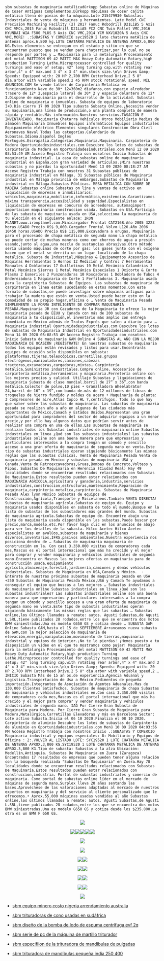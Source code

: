 
```
sbm subastas de maquinaria metálicadürkopp Subastas online de Máquinas de Coser Antiguas Complementos.Dürkopp máquinas de coser cajita metálica llena de piezas de la máquina.Lote 215479930 Subastas: Industriales de venta de máquinas y herramientas. Late Model CNC Precision Machining Facility (2) 2017 Fanuc Robodrill D21LiB5 5 Axis CNC VMCs,2015 Fanuc Robodrill D21LiA5 PC2 CNC Twin Pallet VMC,2016 HYUNDAI WIA F500 PLUS 5 Axis CNC VMC,2014 YCM NXV1020A 5 Axis CNC VMC,MORE! .:SUBASTAS Y COMERCIO syc19520 2 lote chatarra metÁlica de antenas aprox.6,800 kg.LOTE CHATARRA METÁLICA DE ANTENAS APROX.6,800 KG.Estos elementos se entregan en el estado y sitio en que se encuentran puesto que se venden para chatarrizar,por lo cual no se responde por partes y … Maquinaria para la metalurgia Procesamiento del metal MATTISON 69 42 MATTI MAX Heavy Duty Automatic Rotary,high production Turning Lathe.Microprocessor controlled for quality turnings and ease of setup; 42" long turning cap.with rotating rear arbor,4" x 4" max.and 3 4" x 3 4" min.stock size.\n\n Drives &amp; Speeds: Equipped with: 20 HP 2,700 RPM Cutterhead Drive,2 5 8" dia.arbor with variable speed,2 45 RPM stock rotational speed. MIL ANUNCIOS.COM Se vende taller de Carpinteria Metalica en funcionamiento.Nave de 30* 12=360m2 diafanos,con espacio alrededor trasero de 12* 2,espacio lateral de 30* 2 y espacio delantero de 12* 3.Dispone de maquinaria para el desarrollo de la actividad. Subastas online de maquinaria e inmuebles. Subasta de equipos de laboratorio I+D.Día cierre 17 09 2020 Tipo subasta Subasta Online.¿Necesita vender su maquinaria,una línea de producción,o una planta completa de manera rápida y rentable.Más información.Nuestros servicios.TASACIÓN E INVENTARIADO. Maquinaria Chatarra Vehículos Otros Mobiliario Medios de almacén Maquinaria Inmuebles Equipos informáticos Equipos industriales Equipamiento eléctrico Elementos singulares Construcción Obra Civil Aeronaves Naval Todas las categorías.Calendario de Subastas.Idioma.Español Inglés Portugués.Escrapalia.Categorías.Maquinaria.Maquinaria. Carpinteria de Madera Oportunidadesindustriales.com Descubre los lotes de subastas de Carpinteria de Madera en Oportunidadesindustriales.com Menú 12 09 2020 03:53:49 AM Acceso Registro Trabaja con nosotros Inicio Subastas de maquinaria industrial. La casa de subastas online de maquinaria industrial en España,con gran variedad de artículos.¡Mira nuestras subastas y no pierdas la oportunidad! Menú 13 09 2020 08:18:27 AM Acceso Registro Trabaja con nosotros 31 Subastas públicas de maquinaria industrial en Málaga. 31 Subastas públicas de Maquinaria industrial en Málaga provincia de embargos.Subastas de Maquinaria industrial en Málaga.Subastas Públicas. MESA METALICA CON SOBRE DE MADERA Subastas online Subastas on line y ventas de activos en liquidación de empresas e inmobiliarios: vehículos,maquinaria,mobiliario,informática,existencias.Garantizamos máxima transparencia,accesibilidad y seguridad.Especialistas en liquidación de empresas en concurso de acreedores. automaqimport : importacion maquinaria construccion usada. Subastas en USA.Participa de las subasta de maquinaria usada en USA,selecciona la maquinaria de tu elección en el siguiente enlace: IRON PLANET.www.ironplanet.com.Minicargador Frontal CAT216B.Año 2005 3223 horas.USADO Precio US$ 9,000.Cargador Frontal Volvo L120.Año 2006 10450 horas.USADO Precio US$ 115,000.Excavadora a orugas. Maquinaría para el procesado de chapa metálica de segunda mano La chapa metálica se puede cortar de muchas maneras como con chorros de agua a presión usando,junto al agua,una mezcla de sustancias abrasivas.Otro método sería usando máquinas de corte por gas: los gases junto con el oxígeno hacen que el metal se derrita un un lugar localizado de la chapa metálica. Subasta de Industrial,Máquinas & Equipamentos Acesorios de Maquinas Herramientas 5 Hornos 12 Medición y Control 7 Herramientas Manuales 4 Dobladoras 17 Guillotinas 10 Metal Mecánica Calandrias 3 Metal Mecánica Sierras 1 Metal Mecánica Especiales 1 Oxicorte & Corte Plasma 2 Esmeriles 2 Punzonadoras 10 Roscadoras 1 Dobladora de Tubos 4 Enderezadora 1 Maquinaria de Corte 1 Perfiladoras 3. Maquinaría usada para la carpintería Subastas de Equipos. Las subastas de maquinaria de carpintería en línea están sucediendo en estos momentos.Con este formato de subastas,se puede investigar sobre máquinas antiguas para trabajar la madera que están en venta.Usted puede hacer esto en la comodidad de su propio hogar,oficina o … Venta de Maquinaria Pesada SIMPLEMENTE LA FORMA INTELIGENTE DE COMPRAR MAQUINARIA PESADA.Maquinaria JR con Cazadores de la Maquinaria te ofrece la mejor maquinaria pesada de EEUU y Canada con más de 200 subastas de maquinaria a tu disposición,el inventario más amplio con entrega inmediata en México además de Tratos Exprés que salen a diario para … Maquinaria industrial Oportunidadesindustriales.com Descubre los lotes de subastas de Maquinaria Industrial en Oportunidadesindustriales.com Menú 14 09 2020 05:08:53 AM Acceso Registro Trabaja con nosotros Inicio Subasta de maquinaria GAM Online 4 SUBASTAS AL AÑO CON LA MEJOR MAQUINARIA DE OCASIÓN ¡REGÍSTRATE! En nuestras subastas de maquinaria todos los equipos están revisados y listos para usar.Encontrarás equipos de ocasión solo disponibles en subasta: plataformas,tijeras,telescópicas,carretillas,grupos electrógenos,manipuladores,camiones,cabezas tractoras,excavadoras,cargadoras,mixtas… Carpintería metálica,Suministros industriales.Compre online. Accesorios de carpintería metálica,herramientas y maquinaria.Ferretería online con los mejores precios y calidad. Utillaje Subastas y liquidaciones de maquinaria Subasta de clase mundial.barril de 27” x 36”,con banda metálica.Colector de polvo,10 pies • Granalladora Wheelabrator 24,barril de 16” x 19”,con banda de.más de 12 millones de libras de troqueles de hierro fundido y moldes de acero • Maquinaria de planta: 3 Compresores de aire,Atlas Copco HL 7,centrífugos. Todo lo que hay que saber sobre las subastas de maquinaria. Las subastas de maquinaria pesada se realizan año a año en algunas de las ciudades más importantes de México,Canadá y Estados Unidos.Representan una gran oportunidad para compradores del sector de adquirir equipos a un menor precio,y por ello hay algunos datos que podrían servir antes de realizar una compra en una de ellas.Las subastas de maquinaria se realizan todos los Subastas industriales de maquinaria online Subastas industriales en línea ¿Qué son las subastas industriales? Las subastas industriales online son una buena manera para que empresarios y particulares interesados a la compra tengan un cómodo y sencillo acceso a una gran oferta de maquinaria de segunda mano en venta.Este tipo de subastas industriales operan siguiendo básicamente las mismas reglas que las subastas clásicas. Venta de Maquinaria Pesada Venta de maquinaria pesada en Mexico y subastas de maquinaria USA y Canada.Venta de Retroexcavadoras,Gruas,Bombas de Concreto,Volteos y Pipas. Subastas De Maquinaria en Herencia (Ciudad Real) Hay 49 localidades donde se encuentran resultados relacionados con Subastas De Maquinaria.Estos resultados pueden estar relacionados con MAQUINARIA AGRICOLA,agricultura y ganaderia,industria,servicios industriales,construccion,estructuras,mantenimiento,Reparación de maquinaria,carpinteria metalica,carpinteria. Subastas de Maquinaria Pesada Alex lyon México Subastas de equipos de Construcción,Agrícola,Transporte y Miscelaneos.También VENTA DIRECTA! Subastas de maquinaria agrícola.Subastas de equipo de. Equipo y maquinaria usados disponibles en subasta de todo el mundo.Busque en la lista de subastas de los subastadores más grandes del mundo. Subastas de maquinaria agrícola.Subastas de equipo de. Encuentre abajo una lista de maquinaria usada disponible en las subastas.Puede buscar por precio,marca,modelo,etc.Por favor haga clic en los anuncios de abajo para ver los detalles de la subasta. Hilco Acetec Hilco Acetec especialistas en avalúos,subastas de maquinaria y bienes diversos,inventarios,IFRS,pasivos ambientales.Nuestra experiencia nos posiciona dendro de … Subastas de maquinaria maquinaria de construcción en la. Con casi 3.350.000 visitas de compradores cada mes,Mascus es el portal internacional que más ha crecido y el mejor para comprar y vender maquinaria y vehículos industriales de segunda mano.Encuentra en Mascus las mejores ofertas en maquinaria para de construcción usada,equipamiento agrícola,almacenaje,forestal,jardinería,camiones y demás vehículos industriales. Subastas de Maquinaria en USA,Canada y México.  · Entérate de nuestras próximas subastas de maquinaria pesada en USA +250 Subastas de Maquinaria Pesada México,USA y Canada Te ayudamos a conseguir el equipo que buscas a los mejores … Subastas industriales de maquinaria online Subastas industriales en línea ¿Qué son las subastas industriales? Las subastas industriales online son una buena manera para que empresarios y particulares interesados a la compra tengan un cómodo y sencillo acceso a una gran oferta de maquinaria de segunda mano en venta.Este tipo de subastas industriales operan siguiendo básicamente las mismas reglas que las subastas … Subastas online,los últimos llamados a remate: autos. Agusti Subastas,de Agusti L.SRL,tiene publicados 28 rodados,entre los que se encuentra dos motos BMW siniestradas.Una es modelo G650 GS y cotiza desde … SUBASTA GAM Online Subasta GAM,hasta el 15 de SEPTIEMBRE.Arrancamos nueva subasta de GAM,con la mejor selección de maquinaria de elevación,energía,manipulación,movimiento de tierras,maquinaria industrial y equipos de interior.¡No te lo pierdas! ¡Hemos puesto a tu disposición un vídeo en el que te mostramos como pujar! Maquinaria para la metalurgia Procesamiento del metal MATTISON 69 42 MATTI MAX Heavy Duty Automatic Rotary,high production Turning Lathe.Microprocessor controlled for quality turnings and ease of setup; 42" long turning cap.with rotating rear arbor,4" x 4" max.and 3 4" x 3 4" min.stock size.\n\n Drives &amp; Speeds: Equipped with: 20 HP 2,700 RPM Cutterhead Drive,2 5 8" dia.arbor with variable speed,2 … INICIO Subasta Más de 15 añ os.de experiencia.Agencia Aduanal y Logística.Transportación de Usa a México.Pedimentos de pequeña importación.Integrantes de Asociación de Agentes Aduanales.Mas de 130,000 Clientes Satisfechos. Subastas de maquinaria de chapa Subastas de maquinaria y vehículos industriales en.Con casi 3.350.000 visitas de compradores cada mes,Mascus es el portal internacional que más ha crecido y el mejor para comprar y vender maquinaria y vehículos industriales de segunda mano. IAG Por Cierre Gran Subasta de Maquinaria para Madera. Por Cierre Gran Subasta de Maquinaria para Madera,Metalúrgica,Carretillas Elevadoras y más en Barcelona Sector: Lote activo Subasta.Inicia el 06 10 2020.Finaliza el 08 10 2020. Carpintería de aluminio Descubre los lotes de subastas de Carpintería de aluminio en Oportunidadesindustriales.com Menú 10 09 2020 04:03:56 PM Acceso Registro Trabaja con nosotros Inicio .:SUBASTAS Y COMERCIO Maquinaria industrial y equipos especiales: 8: Mobiliario y Equipos de Oficina : 2:.VOLVER AL LISTADO LOTE: SYC19520 1 LOTE CHATARRA METÁLICA DE ANTENAS APROX.3,800 KG.SYC19520 1 LOTE CHATARRA METÁLICA DE ANTENAS APROX.3,800 KG.Tipo de subasta: Subastas a la alza Ubicación: Medellin,Antioquia. Subastas De Maquinaria en Zuera (Zaragoza) Encontrados 17 resultados de empresas que pueden tener alguna relación con la búsqueda realizada "Subastas De Maquinaria" en Zuera.Hay 78 localidades donde se encuentran resultados relacionados con Subastas De Maquinaria.Estos resultados pueden estar relacionados con construccion,industria. Portal de subastas industriales y comercio de maquinaria. Como portal de subastas online líder en el mercado de máquinas de segunda mano,Surplex lleva 20 años sentando las bases.Aprovéchese de las valoraciones adaptadas al mercado de nuestros expertos en maquinaria y del servicio al cliente personalizado que le ofrecemos.• Aprox.55.000 máquinas usadas vendidas al año Subastas online,los últimos llamados a remate: autos. Agusti Subastas,de Agusti L.SRL,tiene publicados 28 rodados,entre los que se encuentra dos motos BMW siniestradas.Una es modelo G650 GS y cotiza desde los $235.000.La otra es un BMW F 650 GS. 
```

<div align="center">

<a href="https://es-crusher.shibang-china.com/github&k=sbm+subastas+de+maquinaria+met%C3%A1lica"><img src="https://static.shibang-china.com/es/crusher/logo.jpg"></a>

<a href="https://es-crusher.shibang-china.com/github&k=sbm+subastas+de+maquinaria+met%C3%A1lica"><img src="https://static.shibang-china.com/es/crusher/index.jpg"></a><a href="https://es-crusher.shibang-china.com/material.htmlgithub&k=sbm+subastas+de+maquinaria+met%C3%A1lica"><img src="https://static.shibang-china.com/es/crusher/material.jpg"></a><a href="https://es-crusher.shibang-china.com/application.htmlgithub&k=sbm+subastas+de+maquinaria+met%C3%A1lica"><img src="https://static.shibang-china.com/es/crusher/application.jpg"></a><a href="https://es-crusher.shibang-china.com/aboutus.htmlgithub&k=sbm+subastas+de+maquinaria+met%C3%A1lica"><img src="https://static.shibang-china.com/es/crusher/aboutus.jpg"></a><a href="https://es-crusher.shibang-china.com/contact.htmlgithub&k=sbm+subastas+de+maquinaria+met%C3%A1lica"><img src="https://static.shibang-china.com/es/crusher/contact.jpg"></a>

<a href="https://es-crusher.shibang-china.com/github&k=sbm+subastas+de+maquinaria+met%C3%A1lica"><img src="https://static.shibang-china.com/es/crusher/banner.jpg"></a>

<a href="https://swt.shibang-china.com/github&k=sbm+subastas+de+maquinaria+met%C3%A1lica"><img src="https://static.shibang-china.com/es/crusher/text.jpg"></a>

<a href="https://swt.shibang-china.com/github&k=sbm+subastas+de+maquinaria+met%C3%A1lica"><img src="https://static.shibang-china.com/es/crusher/chat.jpg"></a><a href="https://es-crusher.shibang-china.com/contact.htmlgithub&k=sbm+subastas+de+maquinaria+met%C3%A1lica"><img src="https://static.shibang-china.com/es/crusher/message.jpg"></a>

<a href="https://es-crusher.shibang-china.com/products/pe.htmlgithub&k=sbm+subastas+de+maquinaria+met%C3%A1lica"><img src="https://static.shibang-china.com/es/crusher/pe.jpg"></a><a href="https://es-crusher.shibang-china.com/products/pf.htmlgithub&k=sbm+subastas+de+maquinaria+met%C3%A1lica"><img src="https://static.shibang-china.com/es/crusher/pf.jpg"></a>

<a href="https://es-crusher.shibang-china.com/products/hpt.htmlgithub&k=sbm+subastas+de+maquinaria+met%C3%A1lica"><img src="https://static.shibang-china.com/es/crusher/hpt.jpg"></a><a href="https://es-crusher.shibang-china.com/products/vsi.htmlgithub&k=sbm+subastas+de+maquinaria+met%C3%A1lica"><img src="https://static.shibang-china.com/es/crusher/vsi.jpg"></a>

<a href="https://es-crusher.shibang-china.com/products/klv.htmlgithub&k=sbm+subastas+de+maquinaria+met%C3%A1lica"><img src="https://static.shibang-china.com/es/crusher/klv.jpg"></a><a href="https://es-crusher.shibang-china.com/products/portable.htmlgithub&k=sbm+subastas+de+maquinaria+met%C3%A1lica"><img src="https://static.shibang-china.com/es/crusher/portable.jpg"></a>

<a href="https://swt.shibang-china.com/github&k=sbm+subastas+de+maquinaria+met%C3%A1lica"><img src="https://static.shibang-china.com/es/crusher/case.jpg"></a>

</div>


* [sbm equipo minero costo nigeria arrendamiento australia](sbm%20equipo%20minero%20costo%20nigeria%20arrendamiento%20australia.md)

* [sbm trituradoras de cono usadas en sudáfrica](sbm%20trituradoras%20de%20cono%20usadas%20en%20sud%C3%A1frica.md)

* [sbm diseño de la bomba de lodo de espuma centrífuga evf 2q](sbm%20dise%C3%B1o%20de%20la%20bomba%20de%20lodo%20de%20espuma%20centr%C3%ADfuga%20evf%202q.md)

* [sbm serie de pc de la máquina de martillo triturador](sbm%20serie%20de%20pc%20de%20la%20m%C3%A1quina%20de%20martillo%20triturador.md)

* [sbm especifiion de la trituradora de mandíbulas de pulgadas](sbm%20especifiion%20de%20la%20trituradora%20de%20mand%C3%ADbulas%20de%20pulgadas.md)

* [sbm trituradora de mandíbulas pequeña india 250 400](sbm%20trituradora%20de%20mand%C3%ADbulas%20peque%C3%B1a%20india%20250%20400.md)